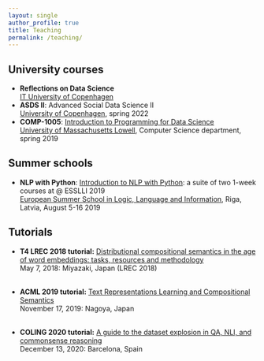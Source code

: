 ```yaml
---
layout: single
author_profile: true
title: Teaching
permalink: /teaching/
---
```


## University courses

* **Reflections on Data Science** <br/> [IT University of Copenhagen](https://learnit.itu.dk/local/coursebase/view.php?s=ft&view=public&ciid=1127)
* **ASDS II**: Advanced Social Data Science II <br/> [University of Copenhagen](https://kurser.ku.dk/course/ASDK20006U), spring 2022
* **COMP-1005**: [Introduction to Programming for Data Science](https://sites.google.com/view/comp1005-spring2019) <br/> [University of Massachusetts Lowell](https://www.uml.edu/catalog/courses/COMP/1005), Computer Science department, spring 2019

## Summer schools

* **NLP with Python**: [Introduction to NLP with Python](https://sites.google.com/view/esslli2019-nlp): a suite of two 1-week courses at  @ ESSLLI 2019 <br/> [European Summer School in Logic, Language and Information](http://esslli2019.folli.info/programme/week-1/), Riga, Latvia, August 5-16 2019

## Tutorials

* **T4 LREC 2018 tutorial:** [Distributional compositional semantics in the age of word embeddings: tasks, resources and methodology](http://text-machine.cs.uml.edu/lrec2018_t4/index.html) <br/> May 7, 2018: Miyazaki, Japan (LREC 2018) </p> <br/>
* **ACML 2019 tutorial:** [Text Representations Learning and Compositional Semantics](http://www.acml-conf.org/2019/tutorials/) <br/> November 17, 2019: Nagoya, Japan</p> <br/>
* **COLING 2020 tutorial:** [A guide to the dataset explosion in QA, NLI, and commonsense reasoning](https://coling2020.org/pages/tutorials) <br/> December 13, 2020: Barcelona, Spain</p>             